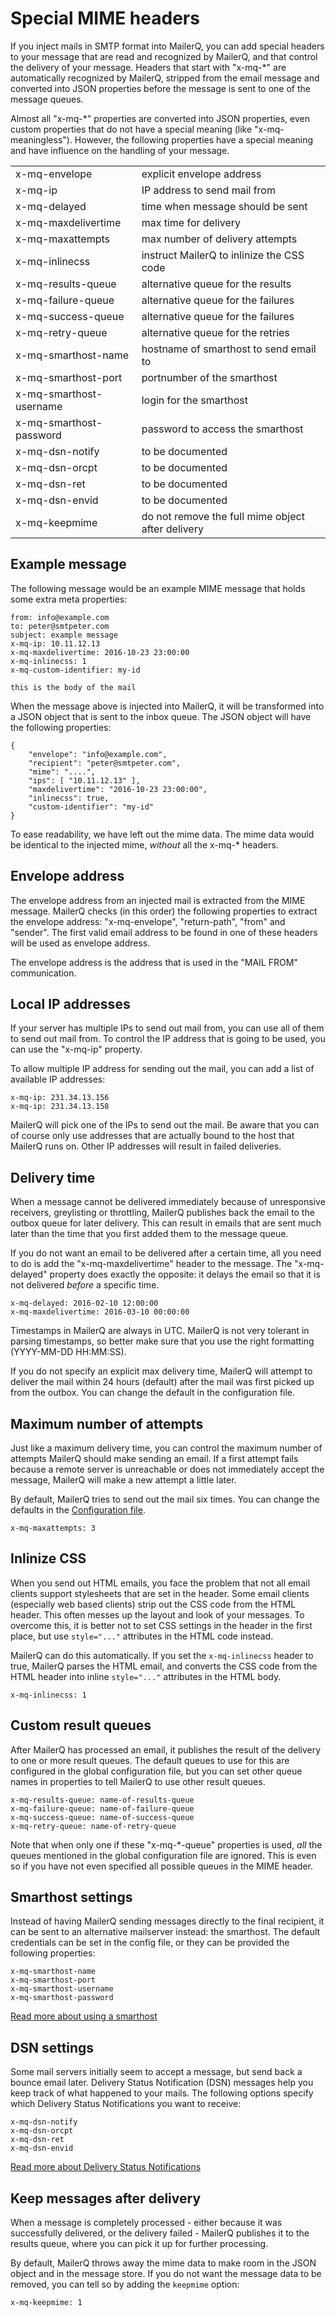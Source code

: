 # Special MIME headers

If you inject mails in SMTP format into MailerQ, you can add special 
headers to your message that are read and recognized by MailerQ, and
that control the delivery of your message. Headers that start with
"x-mq-*" are automatically recognized by MailerQ, stripped from the
email message and converted into JSON properties before the message
is sent to one of the message queues.

Almost all "x-mq-*" properties are converted into JSON properties, even
custom properties that do not have a special meaning (like "x-mq-meaningless").
However, the following properties have a special meaning and have influence
on the handling of your message.

<table>
    <tr>
        <td>x-mq-envelope</td>
        <td>explicit envelope address</td>
    </tr>
    <tr>
        <td>x-mq-ip</td>
        <td>IP address to send mail from</td>
    </tr>
    <tr>
        <td>x-mq-delayed</td>
        <td>time when message should be sent</td>
    </tr>
    <tr>
        <td>x-mq-maxdelivertime</td>
        <td>max time for delivery</td>
    </tr>
    <tr>
        <td>x-mq-maxattempts</td>
        <td>max number of delivery attempts</td>
    </tr>
    <tr>
        <td>x-mq-inlinecss</td>
        <td>instruct MailerQ to inlinize the CSS code</td>
    </tr>
    <tr>
        <td>x-mq-results-queue</td>
        <td>alternative queue for the results</td>
    </tr>
    <tr>
        <td>x-mq-failure-queue</td>
        <td>alternative queue for the failures</td>
    </tr>
    <tr>
        <td>x-mq-success-queue</td>
        <td>alternative queue for the failures</td>
    </tr>
    <tr>
        <td>x-mq-retry-queue</td>
        <td>alternative queue for the retries</td>
    </tr>
    <tr>
        <td>x-mq-smarthost-name</td>
        <td>hostname of smarthost to send email to</td>
    </tr>
    <tr>
        <td>x-mq-smarthost-port</td>
        <td>portnumber of the smarthost</td>
    </tr>
    <tr>
        <td>x-mq-smarthost-username</td>
        <td>login for the smarthost</td>
    </tr>
    <tr>
        <td>x-mq-smarthost-password</td>
        <td>password to access the smarthost</td>
    </tr>
    <tr>
        <td>x-mq-dsn-notify</td>
        <td>to be documented</td>
    </tr>
    <tr>
        <td>x-mq-dsn-orcpt</td>
        <td>to be documented</td>
    </tr>
    <tr>
        <td>x-mq-dsn-ret</td>
        <td>to be documented</td>
    </tr>
    <tr>
        <td>x-mq-dsn-envid</td>
        <td>to be documented</td>
    </tr>
    <tr>
        <td>x-mq-keepmime</td>
        <td>do not remove the full mime object after delivery</td>
    </tr>
</table>


## Example message

The following message would be an example MIME message that holds
some extra meta properties:

````
from: info@example.com
to: peter@smtpeter.com
subject: example message
x-mq-ip: 10.11.12.13
x-mq-maxdelivertime: 2016-10-23 23:00:00
x-mq-inlinecss: 1
x-mq-custom-identifier: my-id

this is the body of the mail
````

When the message above is injected into MailerQ, it will be transformed
into a JSON object that is sent to the inbox queue. The JSON object will
have the following properties:

````
{
    "envelope": "info@example.com",
    "recipient": "peter@smtpeter.com",
    "mime": "....",
    "ips": [ "10.11.12.13" ],
    "maxdelivertime": "2016-10-23 23:00:00",
    "inlinecss": true,
    "custom-identifier": "my-id"
}
````

To ease readability, we have left out the mime data. The mime data would
be identical to the injected mime, _without_ all the x-mq-* headers.


## Envelope address

The envelope address from an injected mail is extracted from the MIME
message. MailerQ checks (in this order) the following properties to extract 
the envelope address: "x-mq-envelope", "return-path", "from" and "sender". 
The first valid email address to be found in one of these headers will
be used as envelope address.

The envelope address is the address that is used in the "MAIL FROM"
communication.


## Local IP addresses

If your server has multiple IPs to send out mail from, you can use all
of them to send out mail from. To control the IP address that is going to
be used, you can use the "x-mq-ip" property.

To allow multiple IP address for sending out the mail, you can add a list of 
available IP addresses:

````
x-mq-ip: 231.34.13.156
x-mq-ip: 231.34.13.158

````

MailerQ will pick one of the IPs to send out the mail. Be aware that you 
can of course only use addresses that are actually bound to the host that MailerQ 
runs on. Other IP addresses will result in failed deliveries.


## Delivery time

When a message cannot be delivered immediately because of unresponsive receivers, 
greylisting or throttling, MailerQ publishes back the email to the outbox queue 
for later delivery. This can result in emails that are sent much later than the 
time that you first added them to the message queue.

If you do not want an email to be delivered after a certain time, all you need 
to do is add the "x-mq-maxdelivertime" header to the message. The "x-mq-delayed"
property does exactly the opposite: it delays the email so that it is not
delivered _before_ a specific time.

````
x-mq-delayed: 2016-02-10 12:00:00
x-mq-maxdelivertime: 2016-03-10 00:00:00
````

Timestamps in MailerQ are always in UTC. MailerQ is not very tolerant in parsing 
timestamps, so better make sure that you use the right 
formatting (YYYY-MM-DD HH:MM:SS).

If you do not specify an explicit max delivery time, MailerQ will attempt to 
deliver the mail within 24 hours (default) after the mail was first picked up 
from the outbox. You can change the default in the configuration file.  


## Maximum number of attempts

Just like a maximum delivery time, you can control the maximum number of attempts
MailerQ should make sending an email. If a first attempt fails because a remote 
server is unreachable or does not immediately accept the message, MailerQ will 
make a new attempt a little later.

By default, MailerQ tries to send out the mail six times. You can change the 
defaults in the [Configuration file](configuration). 

````
x-mq-maxattempts: 3

````

## Inlinize CSS

When you send out HTML emails, you face the problem that not all email clients 
support stylesheets that are set in the header. Some email clients (especially 
web based clients) strip out the CSS code from the HTML header. This often messes 
up the layout and look of your messages. To overcome this, it is better not to set 
CSS settings in the header in the first place, but use `style="..."` attributes 
in the HTML code instead.

MailerQ can do this automatically. If you set the `x-mq-inlinecss` header to true, 
MailerQ parses the HTML email, and converts the CSS code from the HTML header 
into inline `style="..."` attributes in the HTML body.

````
x-mq-inlinecss: 1

````

## Custom result queues

After MailerQ has processed an email, it publishes the result of the delivery to 
one or more result queues. The default queues to use for this are configured in 
the global configuration file, but you can set other queue names in properties to 
tell MailerQ to use other result queues.

````
x-mq-results-queue: name-of-results-queue
x-mq-failure-queue: name-of-failure-queue
x-mq-success-queue: name-of-success-queue
x-mq-retry-queue: name-of-retry-queue

````

Note that when only one if these "x-mq-*-queue" properties is used, _all_ the queues
mentioned in the global configuration file are ignored. This is even so if you 
have not even specified all possible queues in the MIME header.


## Smarthost settings

Instead of having MailerQ sending messages directly to the final recipient, it can be sent to an alternative mailserver instead: the smarthost.
The default credentials can be set in the config file, or they can be provided the following properties:

````
x-mq-smarthost-name
x-mq-smarthost-port
x-mq-smarthost-username
x-mq-smarthost-password
````

[Read more about using a smarthost](smarthost "Smarthost & debugging")


## DSN settings

Some mail servers initially seem to accept a message, but send back a bounce email later.
Delivery Status Notification (DSN) messages help you keep track of what happened to your mails. 
The following options specify which Delivery Status Notifications you want to receive:

````
x-mq-dsn-notify
x-mq-dsn-orcpt
x-mq-dsn-ret
x-mq-dsn-envid
````

[Read more about Delivery Status Notifications](sending-bounces "Delivery Status Notifications")


## Keep messages after delivery

When a message is completely processed - either because it was successfully 
delivered, or the delivery failed - MailerQ publishes it to the results queue, 
where you can pick it up for further processing.

By default, MailerQ throws away the mime data to make room in the JSON object and 
in the message store. If you do not want the message data to be removed, you can 
tell so by adding the `keepmime` option:

````
x-mq-keepmime: 1

````


